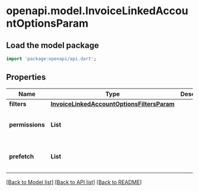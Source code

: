 # openapi.model.InvoiceLinkedAccountOptionsParam

## Load the model package
```dart
import 'package:openapi/api.dart';
```

## Properties
Name | Type | Description | Notes
------------ | ------------- | ------------- | -------------
**filters** | [**InvoiceLinkedAccountOptionsFiltersParam**](InvoiceLinkedAccountOptionsFiltersParam.md) |  | [optional] 
**permissions** | **List<String>** |  | [optional] [default to const []]
**prefetch** | **List<String>** |  | [optional] [default to const []]

[[Back to Model list]](../README.md#documentation-for-models) [[Back to API list]](../README.md#documentation-for-api-endpoints) [[Back to README]](../README.md)


